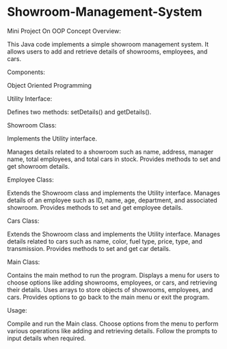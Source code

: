 # Showroom-Management-System

Mini Project On OOP Concept
Overview:

This Java code implements a simple showroom management system. It allows users to add and retrieve details of showrooms, employees, and cars.

Components:

Object Oriented Programming

Utility Interface:

Defines two methods: setDetails() and getDetails().

Showroom Class:

Implements the Utility interface.

Manages details related to a showroom such as name, address, manager name, total employees, and total cars in stock.
Provides methods to set and get showroom details.

Employee Class:

Extends the Showroom class and implements the Utility interface.
Manages details of an employee such as ID, name, age, department, and associated showroom.
Provides methods to set and get employee details.

Cars Class:

Extends the Showroom class and implements the Utility interface.
Manages details related to cars such as name, color, fuel type, price, type, and transmission.
Provides methods to set and get car details.

Main Class:

Contains the main method to run the program.
Displays a menu for users to choose options like adding showrooms, employees, or cars, and retrieving their details.
Uses arrays to store objects of showrooms, employees, and cars.
Provides options to go back to the main menu or exit the program.

Usage:

Compile and run the Main class.
Choose options from the menu to perform various operations like adding and retrieving details.
Follow the prompts to input details when required.
